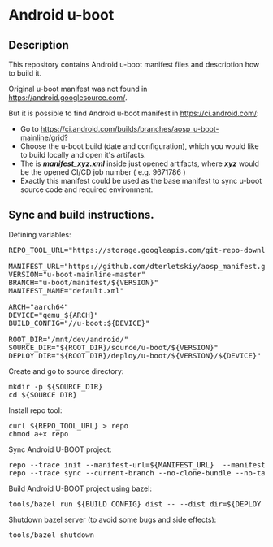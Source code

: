 # Android u-boot


## Description

This repository contains Android u-boot manifest files and description how to build it.

Original u-boot manifest was not found in https://android.googlesource.com/.

But it is possible to find Android u-boot manifest in https://ci.android.com/:

- Go to https://ci.android.com/builds/branches/aosp_u-boot-mainline/grid?
- Choose the u-boot build (date and configuration), which you would like to build locally and open it's artifacts.
- The is ***manifest_xyz.xml*** inside just opened artifacts, where ***xyz*** would be the opened CI/CD job number ( e.g. 9671786 )
- Exactly this manifest could be used as the base manifest to sync u-boot source code and required environment.



## Sync and build instructions.


Defining variables:

<pre>
REPO_TOOL_URL="https://storage.googleapis.com/git-repo-downloads/repo"

MANIFEST_URL="https://github.com/dterletskiy/aosp_manifest.git"
VERSION="u-boot-mainline-master"
BRANCH="u-boot/manifest/${VERSION}"
MANIFEST_NAME="default.xml"

ARCH="aarch64"
DEVICE="qemu_${ARCH}"
BUILD_CONFIG="//u-boot:${DEVICE}"

ROOT_DIR="/mnt/dev/android/"
SOURCE_DIR="${ROOT_DIR}/source/u-boot/${VERSION}"
DEPLOY_DIR="${ROOT_DIR}/deploy/u-boot/${VERSION}/${DEVICE}"
</pre>


Create and go to source directory:

<pre>
mkdir -p ${SOURCE_DIR}
cd ${SOURCE_DIR}
</pre>


Install repo tool:

<pre>
curl ${REPO_TOOL_URL} > repo
chmod a+x repo
</pre>


Sync Android U-BOOT project:

<pre>
repo --trace init --manifest-url=${MANIFEST_URL}  --manifest-name=${MANIFEST_NAME}  --manifest-branch=${BRANCH} --depth=1
repo --trace sync --current-branch --no-clone-bundle --no-tags
</pre>


Build Android U-BOOT project using bazel:

<pre>
tools/bazel run ${BUILD_CONFIG}_dist -- --dist_dir=${DEPLOY_DIR}
</pre>


Shutdown bazel server (to avoid some bugs and side effects):

<pre>
tools/bazel shutdown
</pre>
